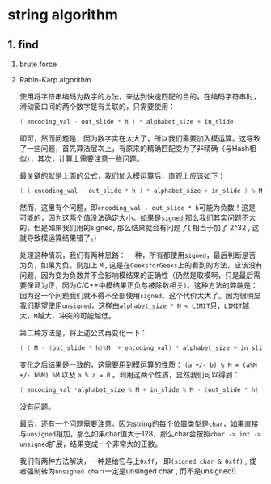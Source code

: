 # string algorithm

## 1. find

1. brute force 

2. Rabin-Karp algorithm

    使用将字符串编码为数字的方法，来达到快速匹配的目的。在编码字符串时，滑动窗口间的两个数字是有关联的，只需要使用：

    ```C++
    ( encoding_val - out_slide * h ) * alphabet_size + in_slide
    ```

    即可，然而问题是，因为数字实在太大了，所以我们需要加入模运算。这导致了一些问题，首先算法层次上，有原来的精确匹配变为了非精确（与Hash相似），其次，计算上需要注意一些问题。

    最关键的就是上面的公式，我们加入模运算后，直观上应该如下：

    ```C++
    ( ( encoding_val - out_slide * h ) * alphabet_size + in_slide ) % M
    ```

    然而，这里有个问题，即`encoding_val - out_slide * h`可能为负数！这是可能的，因为这两个值没法确定大小。如果是`signed`,那么我们其实问题不大的，但是如果我们用的signed, 那么结果就会有问题了( 相当于加了 2^32 , 这就导致模运算结果错了。)

    处理这种情况，我们有两种思路： 一种，所有都使用`signed`，最后判断是否为负，如果为负，则加上 `M` , 这是在`GeeksforGeeks`上的看到的方法，应该没有问题，因为变为负数并不会影响模结果的正确性（仍然是取模啊，只是最后需要保证为正，因为C/C++中模结果正负与被除数相关）。这种方法的弊端是：因为这一个问题我们就不得不全部使用`signed`，这个代价太大了。因为很明显我们期望使用`unsigned`，这样由`alphabet_size * M < LIMIT`只，`LIMIT`越大，`M`越大，冲突的可能越低。

    第二种方法是，将上述公式再变化一下：

    ```C++
    ( ( M - (out_slide * h)%M  + encoding_val) * alphabet_size + in_slide ) % M
    ```
    
    变化之后结果是一致的，这需要用到模运算的性质： `(a +/- b) % M = (a%M +/- b%M) %M` 以及 `a % a = 0` 。利用这两个性质，显然我们可以得到：

    ```C++
    ( encoding_val *alphabet_size % M + in_slide % M - (out_slide * h) * alphabet_size % M ) % M 
    ```

    没有问题。

    最后，还有一个问题需要注意。因为string的每个位置类型是`char`，如果直接与`unsigned`相加，那么如果char值大于128，那么char会按照`char -> int -> unsigned`扩展，结果变成一个非常大的正数。

    我们有两种方法解决，一种是给它与上`0xff`， 即`(signed_char & 0xff)` , 或者强制转为`unsigned char`(一定是unsinged char , 而不是unsigned!)



